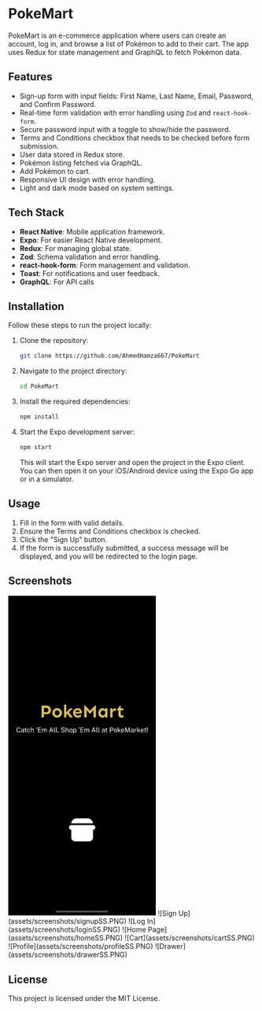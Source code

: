 
# PokeMart

PokeMart is an e-commerce application where users can create an account, log in, and browse a list of Pokémon to add to their cart. The app uses Redux for state management and GraphQL to fetch Pokémon data.

## Features

- Sign-up form with input fields: First Name, Last Name, Email, Password, and Confirm Password.
- Real-time form validation with error handling using `Zod` and `react-hook-form`.
- Secure password input with a toggle to show/hide the password.
- Terms and Conditions checkbox that needs to be checked before form submission.
- User data stored in Redux store.
- Pokémon listing fetched via GraphQL.
- Add Pokémon to cart.
- Responsive UI design with error handling.
- Light and dark mode based on system settings.

## Tech Stack

- **React Native**: Mobile application framework.
- **Expo**: For easier React Native development.
- **Redux**: For managing global state.
- **Zod**: Schema validation and error handling.
- **react-hook-form**: Form management and validation.
- **Toast**: For notifications and user feedback.
- **GraphQL**: For API calls

## Installation

Follow these steps to run the project locally:

1. Clone the repository:

   ```bash
   git clone https://github.com/AhmedHamza667/PokeMart
   ```

2. Navigate to the project directory:

   ```bash
   cd PokeMart
   ```

3. Install the required dependencies:

   ```bash
   npm install
   ```

4. Start the Expo development server:

   ```bash
   npm start
   ```

   This will start the Expo server and open the project in the Expo client. You can then open it on your iOS/Android device using the Expo Go app or in a simulator.

## Usage

1. Fill in the form with valid details.
2. Ensure the Terms and Conditions checkbox is checked.
3. Click the "Sign Up" button.
4. If the form is successfully submitted, a success message will be displayed, and you will be redirected to the login page.

## Screenshots

<img src="assets/screenshots/splachSS.PNG" alt="Splash Screen" width="300"/>
![Sign Up](assets/screenshots/signupSS.PNG)
![Log In](assets/screenshots/loginSS.PNG)
![Home Page](assets/screenshots/homeSS.PNG)
![Cart](assets/screenshots/cartSS.PNG)
![Profile](assets/screenshots/profileSS.PNG)
![Drawer](assets/screenshots/drawerSS.PNG)

## License

This project is licensed under the MIT License.
